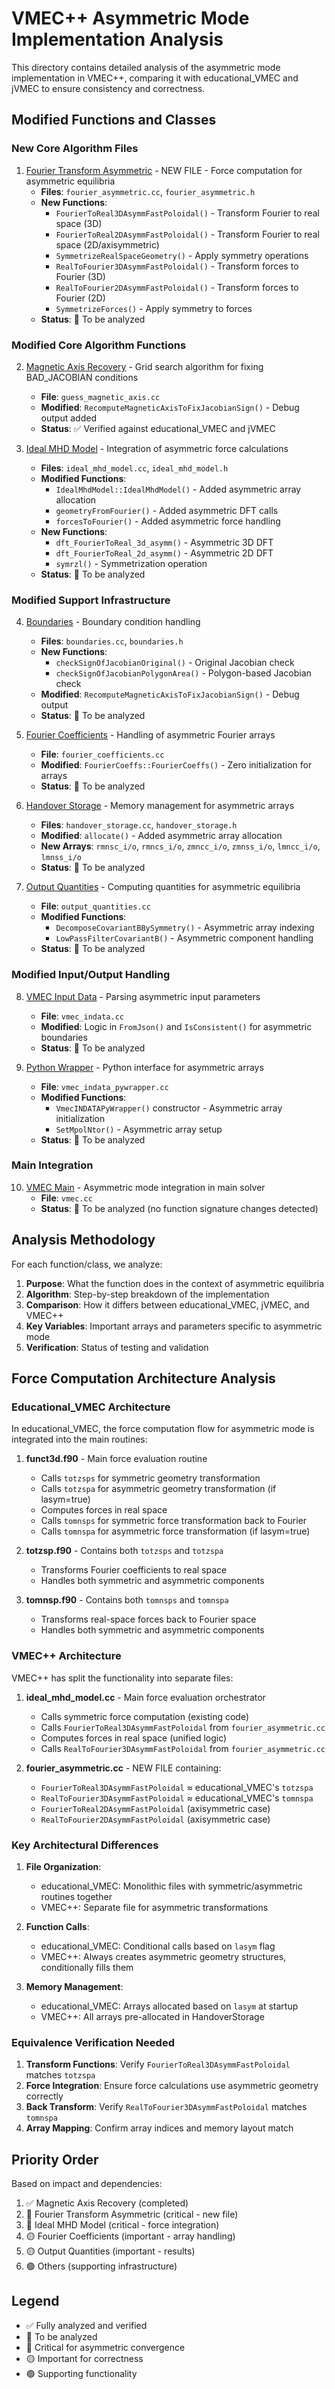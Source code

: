 # VMEC++ Asymmetric Mode Implementation Analysis

This directory contains detailed analysis of the asymmetric mode implementation in VMEC++, comparing it with educational_VMEC and jVMEC to ensure consistency and correctness.

## Modified Functions and Classes

### New Core Algorithm Files

1. [Fourier Transform Asymmetric](fourier_asymmetric.md) - NEW FILE - Force computation for asymmetric equilibria
   - **Files**: `fourier_asymmetric.cc`, `fourier_asymmetric.h`
   - **New Functions**:
     - `FourierToReal3DAsymmFastPoloidal()` - Transform Fourier to real space (3D)
     - `FourierToReal2DAsymmFastPoloidal()` - Transform Fourier to real space (2D/axisymmetric)
     - `SymmetrizeRealSpaceGeometry()` - Apply symmetry operations
     - `RealToFourier3DAsymmFastPoloidal()` - Transform forces to Fourier (3D)
     - `RealToFourier2DAsymmFastPoloidal()` - Transform forces to Fourier (2D)
     - `SymmetrizeForces()` - Apply symmetry to forces
   - **Status**: 🔄 To be analyzed

### Modified Core Algorithm Functions

2. [Magnetic Axis Recovery](guess_axis.md) - Grid search algorithm for fixing BAD_JACOBIAN conditions
   - **File**: `guess_magnetic_axis.cc`
   - **Modified**: `RecomputeMagneticAxisToFixJacobianSign()` - Debug output added
   - **Status**: ✅ Verified against educational_VMEC and jVMEC

3. [Ideal MHD Model](ideal_mhd_model.md) - Integration of asymmetric force calculations
   - **Files**: `ideal_mhd_model.cc`, `ideal_mhd_model.h`
   - **Modified Functions**:
     - `IdealMhdModel::IdealMhdModel()` - Added asymmetric array allocation
     - `geometryFromFourier()` - Added asymmetric DFT calls
     - `forcesToFourier()` - Added asymmetric force handling
   - **New Functions**:
     - `dft_FourierToReal_3d_asymm()` - Asymmetric 3D DFT
     - `dft_FourierToReal_2d_asymm()` - Asymmetric 2D DFT
     - `symrzl()` - Symmetrization operation
   - **Status**: 🔄 To be analyzed

### Modified Support Infrastructure

4. [Boundaries](boundaries.md) - Boundary condition handling
   - **Files**: `boundaries.cc`, `boundaries.h`
   - **New Functions**:
     - `checkSignOfJacobianOriginal()` - Original Jacobian check
     - `checkSignOfJacobianPolygonArea()` - Polygon-based Jacobian check
   - **Modified**: `RecomputeMagneticAxisToFixJacobianSign()` - Debug output
   - **Status**: 🔄 To be analyzed

5. [Fourier Coefficients](fourier_coefficients.md) - Handling of asymmetric Fourier arrays
   - **File**: `fourier_coefficients.cc`
   - **Modified**: `FourierCoeffs::FourierCoeffs()` - Zero initialization for arrays
   - **Status**: 🔄 To be analyzed

6. [Handover Storage](handover_storage.md) - Memory management for asymmetric arrays
   - **Files**: `handover_storage.cc`, `handover_storage.h`
   - **Modified**: `allocate()` - Added asymmetric array allocation
   - **New Arrays**: `rmnsc_i/o`, `rmncs_i/o`, `zmncc_i/o`, `zmnss_i/o`, `lmncc_i/o`, `lmnss_i/o`
   - **Status**: 🔄 To be analyzed

7. [Output Quantities](output_quantities.md) - Computing quantities for asymmetric equilibria
   - **File**: `output_quantities.cc`
   - **Modified Functions**:
     - `DecomposeCovariantBBySymmetry()` - Asymmetric array indexing
     - `LowPassFilterCovariantB()` - Asymmetric component handling
   - **Status**: 🔄 To be analyzed

### Modified Input/Output Handling

8. [VMEC Input Data](vmec_indata.md) - Parsing asymmetric input parameters
   - **File**: `vmec_indata.cc`
   - **Modified**: Logic in `FromJson()` and `IsConsistent()` for asymmetric boundaries
   - **Status**: 🔄 To be analyzed

9. [Python Wrapper](vmec_indata_pywrapper.md) - Python interface for asymmetric arrays
   - **File**: `vmec_indata_pywrapper.cc`
   - **Modified Functions**:
     - `VmecINDATAPyWrapper()` constructor - Asymmetric array initialization
     - `SetMpolNtor()` - Asymmetric array setup
   - **Status**: 🔄 To be analyzed

### Main Integration

10. [VMEC Main](vmec_main.md) - Asymmetric mode integration in main solver
    - **File**: `vmec.cc`
    - **Status**: 🔄 To be analyzed (no function signature changes detected)

## Analysis Methodology

For each function/class, we analyze:
1. **Purpose**: What the function does in the context of asymmetric equilibria
2. **Algorithm**: Step-by-step breakdown of the implementation
3. **Comparison**: How it differs between educational_VMEC, jVMEC, and VMEC++
4. **Key Variables**: Important arrays and parameters specific to asymmetric mode
5. **Verification**: Status of testing and validation

## Force Computation Architecture Analysis

### Educational_VMEC Architecture

In educational_VMEC, the force computation flow for asymmetric mode is integrated into the main routines:

1. **funct3d.f90** - Main force evaluation routine
   - Calls `totzsps` for symmetric geometry transformation
   - Calls `totzspa` for asymmetric geometry transformation (if lasym=true)
   - Computes forces in real space
   - Calls `tomnsps` for symmetric force transformation back to Fourier
   - Calls `tomnspa` for asymmetric force transformation (if lasym=true)

2. **totzsp.f90** - Contains both `totzsps` and `totzspa`
   - Transforms Fourier coefficients to real space
   - Handles both symmetric and asymmetric components

3. **tomnsp.f90** - Contains both `tomnsps` and `tomnspa`
   - Transforms real-space forces back to Fourier space
   - Handles both symmetric and asymmetric components

### VMEC++ Architecture

VMEC++ has split the functionality into separate files:

1. **ideal_mhd_model.cc** - Main force evaluation orchestrator
   - Calls symmetric force computation (existing code)
   - Calls `FourierToReal3DAsymmFastPoloidal` from `fourier_asymmetric.cc`
   - Computes forces in real space (unified logic)
   - Calls `RealToFourier3DAsymmFastPoloidal` from `fourier_asymmetric.cc`

2. **fourier_asymmetric.cc** - NEW FILE containing:
   - `FourierToReal3DAsymmFastPoloidal` ≈ educational_VMEC's `totzspa`
   - `RealToFourier3DAsymmFastPoloidal` ≈ educational_VMEC's `tomnspa`
   - `FourierToReal2DAsymmFastPoloidal` (axisymmetric case)
   - `RealToFourier2DAsymmFastPoloidal` (axisymmetric case)

### Key Architectural Differences

1. **File Organization**:
   - educational_VMEC: Monolithic files with symmetric/asymmetric routines together
   - VMEC++: Separate file for asymmetric transformations

2. **Function Calls**:
   - educational_VMEC: Conditional calls based on `lasym` flag
   - VMEC++: Always creates asymmetric geometry structures, conditionally fills them

3. **Memory Management**:
   - educational_VMEC: Arrays allocated based on `lasym` at startup
   - VMEC++: All arrays pre-allocated in HandoverStorage

### Equivalence Verification Needed

1. **Transform Functions**: Verify `FourierToReal3DAsymmFastPoloidal` matches `totzspa`
2. **Force Integration**: Ensure force calculations use asymmetric geometry correctly
3. **Back Transform**: Verify `RealToFourier3DAsymmFastPoloidal` matches `tomnspa`
4. **Array Mapping**: Confirm array indices and memory layout match

## Priority Order

Based on impact and dependencies:
1. ✅ Magnetic Axis Recovery (completed)
2. 🔴 Fourier Transform Asymmetric (critical - new file)
3. 🔴 Ideal MHD Model (critical - force integration)
4. 🟡 Fourier Coefficients (important - array handling)
5. 🟡 Output Quantities (important - results)
6. 🟢 Others (supporting infrastructure)

## Legend
- ✅ Fully analyzed and verified
- 🔄 To be analyzed
- 🔴 Critical for asymmetric convergence
- 🟡 Important for correctness
- 🟢 Supporting functionality
